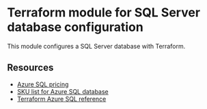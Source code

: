 # Terraform module for SQL Server database configuration

This module configures a SQL Server database with Terraform.

## Resources

- [Azure SQL pricing](https://aka.ms/nubesgen-azure-sql-pricing)
- [SKU list for Azure SQL database](https://aka.ms/nubesgen-azure-sql-sku)
- [Terraform Azure SQL reference](https://registry.terraform.io/providers/hashicorp/azurerm/latest/docs/resources/mssql_database)
